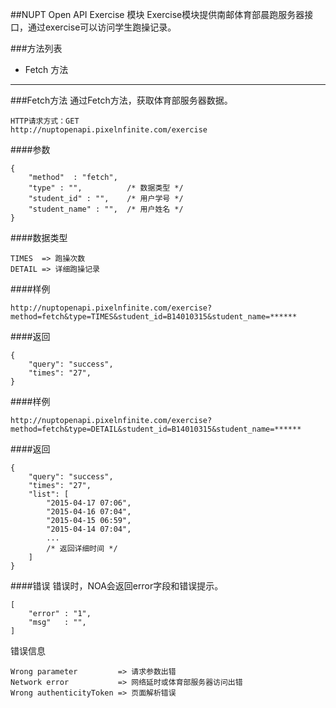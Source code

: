 ##NUPT Open API Exercise 模块
Exercise模块提供南邮体育部晨跑服务器接口，通过exercise可以访问学生跑操记录。

###方法列表

* Fetch 方法

---
###Fetch方法
通过Fetch方法，获取体育部服务器数据。

	HTTP请求方式：GET
	http://nuptopenapi.pixelnfinite.com/exercise
	
####参数

	{
		"method"  : "fetch",
		"type" : "",          /* 数据类型 */
		"student_id" : "",    /* 用户学号 */
		"student_name" : "",  /* 用户姓名 */
	}
	
####数据类型

	TIMES  => 跑操次数
	DETAIL => 详细跑操记录

####样例

	http://nuptopenapi.pixelnfinite.com/exercise?method=fetch&type=TIMES&student_id=B14010315&student_name=******
		
####返回

    {
        "query": "success",
        "times": "27",
    }
    
####样例

	http://nuptopenapi.pixelnfinite.com/exercise?method=fetch&type=DETAIL&student_id=B14010315&student_name=******
		
####返回

    {
        "query": "success",
        "times": "27",
        "list": [
            "2015-04-17 07:06",
            "2015-04-16 07:04",
            "2015-04-15 06:59",
            "2015-04-14 07:04",
			...
			/* 返回详细时间 */
        ]
    }
   
####错误
错误时，NOA会返回error字段和错误提示。

	[
		"error" : "1",
		"msg"   : "",
	]	

错误信息

	Wrong parameter         => 请求参数出错
	Network error           => 网络延时或体育部服务器访问出错
	Wrong authenticityToken => 页面解析错误
